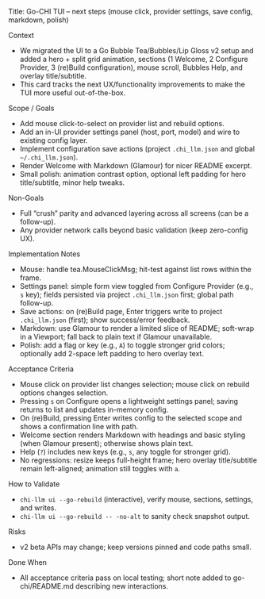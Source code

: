 Title: Go-CHI TUI – next steps (mouse click, provider settings, save config, markdown, polish)

Context
- We migrated the UI to a Go Bubble Tea/Bubbles/Lip Gloss v2 setup and added a hero + split grid animation, sections (1 Welcome, 2 Configure Provider, 3 (re)Build configuration), mouse scroll, Bubbles Help, and overlay title/subtitle.
- This card tracks the next UX/functionality improvements to make the TUI more useful out-of-the-box.

Scope / Goals
- Add mouse click-to-select on provider list and rebuild options.
- Add an in-UI provider settings panel (host, port, model) and wire to existing config layer.
- Implement configuration save actions (project `.chi_llm.json` and global `~/.chi_llm.json`).
- Render Welcome with Markdown (Glamour) for nicer README excerpt.
- Small polish: animation contrast option, optional left padding for hero title/subtitle, minor help tweaks.

Non-Goals
- Full “crush” parity and advanced layering across all screens (can be a follow-up).
- Any provider network calls beyond basic validation (keep zero-config UX).

Implementation Notes
- Mouse: handle tea.MouseClickMsg; hit-test against list rows within the frame.
- Settings panel: simple form view toggled from Configure Provider (e.g., `s` key); fields persisted via project `.chi_llm.json` first; global path follow-up.
- Save actions: on (re)Build page, Enter triggers write to project `.chi_llm.json` (first); show success/error feedback.
- Markdown: use Glamour to render a limited slice of README; soft-wrap in a Viewport; fall back to plain text if Glamour unavailable.
- Polish: add a flag or key (e.g., `A`) to toggle stronger grid colors; optionally add 2-space left padding to hero overlay text.

Acceptance Criteria
- Mouse click on provider list changes selection; mouse click on rebuild options changes selection.
- Pressing `s` on Configure opens a lightweight settings panel; saving returns to list and updates in-memory config.
- On (re)Build, pressing Enter writes config to the selected scope and shows a confirmation line with path.
- Welcome section renders Markdown with headings and basic styling (when Glamour present); otherwise shows plain text.
- Help (`?`) includes new keys (e.g., `s`, any toggle for stronger grid).
- No regressions: resize keeps full-height frame; hero overlay title/subtitle remain left-aligned; animation still toggles with `a`.

How to Validate
- `chi-llm ui --go-rebuild` (interactive), verify mouse, sections, settings, and writes.
- `chi-llm ui --go-rebuild -- -no-alt` to sanity check snapshot output.

Risks
- v2 beta APIs may change; keep versions pinned and code paths small.

Done When
- All acceptance criteria pass on local testing; short note added to go-chi/README.md describing new interactions.
